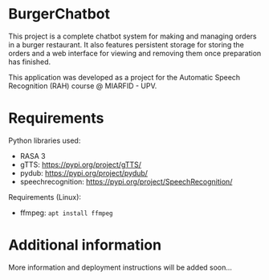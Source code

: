 # BurgerChatbot

This project is a complete chatbot system for making and managing orders in a burger restaurant. It also features persistent storage for storing the orders and a web interface for viewing and removing them once preparation has finished.

This application was developed as a project for the Automatic Speech Recognition (RAH) course @ MIARFID - UPV.

# Requirements

Python libraries used:
* RASA 3
* gTTS: https://pypi.org/project/gTTS/
* pydub: https://pypi.org/project/pydub/
* speechrecognition: https://pypi.org/project/SpeechRecognition/

Requirements (Linux):
* ffmpeg: `apt install ffmpeg`

# Additional information

More information and deployment instructions will be added soon...